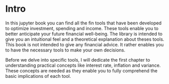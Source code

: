 # Intro

In this jupyter book you can find all the fin tools that have been developed to optimize investment, spending and income. 
These tools enable you to better anticipate your future financial well-being. 
The library is intended to give you an intuitional feel and a theoretical explanation about theses tools. This book is not intended to give any financial advice. It rather enables you to have the necessary tools to make your own decisions.  

Before we delve into specific tools, I will dedicate the first chapter to understanding practical concepts like interest rate, inflation and variance. These concepts are needed as they enable you to fully comprehend the basic implications of each tool. 


```{tableofcontents}
```
